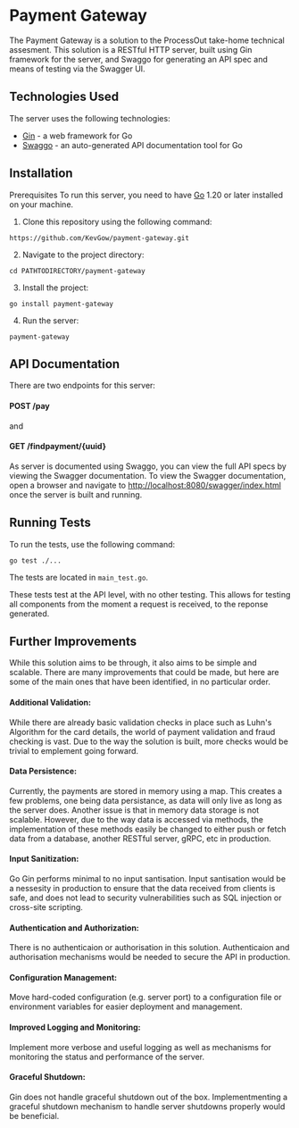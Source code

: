 # Payment Gateway

The Payment Gateway is a solution to the ProcessOut take-home technical assesment. This solution is a RESTful
HTTP server, built using Gin framework for the server, and Swaggo for generating an API spec and means of testing via the Swagger UI.

## Technologies Used

The server uses the following technologies:

-   [Gin](https://github.com/gin-gonic/gin) - a web framework for Go
-   [Swaggo](https://github.com/swaggo/swag) - an auto-generated API documentation tool for Go

## Installation

Prerequisites
To run this server, you need to have [Go](https://go.dev/doc/install) 1.20 or later installed on your machine.

1. Clone this repository using the following command:

`https://github.com/KevGow/payment-gateway.git`

2.  Navigate to the project directory:

`cd PATHTODIRECTORY/payment-gateway`

3. Install the project:

`go install payment-gateway`

4. Run the server:

`payment-gateway`

## API Documentation

There are two endpoints for this server:

#### POST /pay

and

#### GET /findpayment/{uuid}

As server is documented using Swaggo, you can view the full API specs by viewing the Swagger documentation. To view the Swagger documentation, open a browser and navigate to [http://localhost:8080/swagger/index.html](http://localhost:8080/swagger/index.html) once the server is built and running.

## Running Tests

To run the tests, use the following command:

`go test ./...` 

The tests are located in `main_test.go`.

These tests test at the API level, with no other testing. This allows for testing all components from the moment a request is received, to the reponse generated. 


## Further Improvements

While this solution aims to be through, it also aims to be simple and scalable. There are many improvements that could be made, but here are some of the main ones that have been identified, in no particular order.

#### Additional Validation: 
While there are already basic validation checks in place such as Luhn's Algorithm for the card details, the world of payment validation and fraud checking is vast. Due to the way the solution is built, more checks would be trivial to emplement going forward.

#### Data Persistence: 
Currently, the payments are stored in memory using a map. This creates a few problems, one being data persistance, as data will only live as long as the server does. Another issue is that in memory data storage is not scalable. However, due to the way data is accessed via methods, the implementation of these methods easily be changed to either push or fetch data from a database, another RESTful server, gRPC, etc in production.

#### Input Sanitization: 
Go Gin performs minimal to no input santisation. Input santisation would be a nessesity in production to ensure that the data received from clients is safe, and does not lead to security vulnerabilities such as SQL injection or cross-site scripting.

#### Authentication and Authorization: 
There is no authenticaion or authorisation in this solution. Authenticaion and authorisation mechanisms would be needed to secure the API in production. 

#### Configuration Management: 
Move hard-coded configuration (e.g. server port) to a configuration file or environment variables for easier deployment and management.

#### Improved Logging and Monitoring: 
Implement more verbose and useful logging as well as mechanisms for monitoring the status and performance of the server.

#### Graceful Shutdown: 
Gin does not handle graceful shutdown out of the box. Implementmenting a graceful shutdown mechanism to handle server shutdowns properly would be beneficial.
